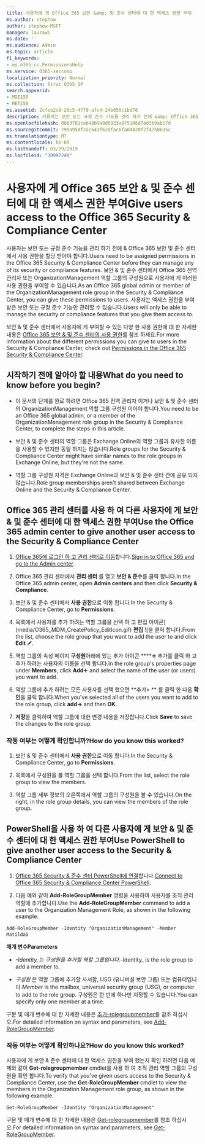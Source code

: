 ```yaml
---
title: 사용자에 게 Office 365 보안 &amp; 및 준수 센터에 대 한 액세스 권한 부여
ms.author: stephow
author: stephow-MSFT
manager: laurawi
ms.date: ''
ms.audience: Admin
ms.topic: article
f1_keywords:
- ms.o365.cc.PermissionsHelp
ms.service: O365-seccomp
localization_priority: Normal
ms.collection: Strat_O365_IP
search.appverid:
- MOE150
- MET150
ms.assetid: 2cfce2c8-20c5-47f9-afc4-24b059c1bd76
description: 사용자는 보안 또는 규정 준수 기능을 관리 하기 전에 &amp; Office 365 보안 및 준수 센터에서 사용 권한을 할당 받아야 합니다.
ms.openlocfilehash: 08b3781ceb48b9a8d5933a075106d7bd3b9ab17d
ms.sourcegitcommit: 799a958fcac643f62dfac6fa04020f2f4758635c
ms.translationtype: MT
ms.contentlocale: ko-KR
ms.lasthandoff: 03/29/2019
ms.locfileid: "30997240"
---
```

# <a name="give-users-access-to-the-office-365-security-amp-compliance-center"></a><span data-ttu-id="e5c64-103">사용자에 게 Office 365 보안 &amp; 및 준수 센터에 대 한 액세스 권한 부여</span><span class="sxs-lookup"><span data-stu-id="e5c64-103">Give users access to the Office 365 Security &amp; Compliance Center</span></span>

<span data-ttu-id="e5c64-104">사용자는 보안 또는 규정 준수 기능을 관리 하기 전에 &amp; Office 365 보안 및 준수 센터에서 사용 권한을 할당 받아야 합니다.</span><span class="sxs-lookup"><span data-stu-id="e5c64-104">Users need to be assigned permissions in the Office 365 Security &amp; Compliance Center before they can manage any of its security or compliance features.</span></span> <span data-ttu-id="e5c64-105">보안 &amp; 및 준수 센터에서 Office 365 전역 관리자 또는 OrganizationManagement 역할 그룹의 구성원으로 사용자에 게 이러한 사용 권한을 부여할 수 있습니다.</span><span class="sxs-lookup"><span data-stu-id="e5c64-105">As an Office 365 global admin or member of the OrganizationManagement role group in the Security &amp; Compliance Center, you can give these permissions to users.</span></span> <span data-ttu-id="e5c64-106">사용자는 액세스 권한을 부여 받은 보안 또는 규정 준수 기능만 관리할 수 있습니다.</span><span class="sxs-lookup"><span data-stu-id="e5c64-106">Users will only be able to manage the security or compliance features that you give them access to.</span></span> 
  
<span data-ttu-id="e5c64-107">보안 &amp; 및 준수 센터에서 사용자에 게 부여할 수 있는 다양 한 사용 권한에 대 한 자세한 내용은 [Office 365 보안 &amp; 및 준수 센터의 사용 권한](permissions-in-the-security-and-compliance-center.md)를 참조 하세요.</span><span class="sxs-lookup"><span data-stu-id="e5c64-107">For more information about the different permissions you can give to users in the Security &amp; Compliance Center, check out [Permissions in the Office 365 Security &amp; Compliance Center](permissions-in-the-security-and-compliance-center.md).</span></span>
  
## <a name="what-do-you-need-to-know-before-you-begin"></a><span data-ttu-id="e5c64-108">시작하기 전에 알아야 할 내용</span><span class="sxs-lookup"><span data-stu-id="e5c64-108">What do you need to know before you begin?</span></span>

- <span data-ttu-id="e5c64-109">이 문서의 단계를 완료 하려면 Office 365 전역 관리자 이거나 보안 &amp; 및 준수 센터의 OrganizationManagement 역할 그룹 구성원 이어야 합니다.</span><span class="sxs-lookup"><span data-stu-id="e5c64-109">You need to be an Office 365 global admin, or a member of the OrganizationManagement role group in the Security &amp; Compliance Center, to complete the steps in this article.</span></span>
    
- <span data-ttu-id="e5c64-110">보안 &amp; 및 준수 센터의 역할 그룹은 Exchange Online의 역할 그룹과 유사한 이름을 사용할 수 있지만 동일 하지는 않습니다.</span><span class="sxs-lookup"><span data-stu-id="e5c64-110">Role groups for the Security &amp; Compliance Center might have similar names to the role groups in Exchange Online, but they're not the same.</span></span> 
    
- <span data-ttu-id="e5c64-111">역할 그룹 구성원 자격은 Exchange Online과 보안 &amp; 및 준수 센터 간에 공유 되지 않습니다.</span><span class="sxs-lookup"><span data-stu-id="e5c64-111">Role group memberships aren't shared between Exchange Online and the Security &amp; Compliance Center.</span></span>
    
## <a name="use-the-office-365-admin-center-to-give-another-user-access-to-the-security-amp-compliance-center"></a><span data-ttu-id="e5c64-112">Office 365 관리 센터를 사용 하 여 다른 사용자에 게 보안 &amp; 및 준수 센터에 대 한 액세스 권한 부여</span><span class="sxs-lookup"><span data-stu-id="e5c64-112">Use the Office 365 admin center to give another user access to the Security &amp; Compliance Center</span></span>

1. <span data-ttu-id="e5c64-113">[Office 365에 로그인 하 고 관리 센터로 이동](https://go.microsoft.com/fwlink/p/?LinkId=525275)합니다.</span><span class="sxs-lookup"><span data-stu-id="e5c64-113">[Sign in to Office 365 and go to the Admin center](https://go.microsoft.com/fwlink/p/?LinkId=525275).</span></span>
    
2. <span data-ttu-id="e5c64-114">Office 365 관리 센터에서 **관리 센터** 를 열고 **보안 &amp; 준수**를 클릭 합니다.</span><span class="sxs-lookup"><span data-stu-id="e5c64-114">In the Office 365 admin center, open **Admin centers** and then click **Security &amp; Compliance**.</span></span> 
    
3. <span data-ttu-id="e5c64-115">보안 &amp; 및 준수 센터에서 **사용 권한**으로 이동 합니다.</span><span class="sxs-lookup"><span data-stu-id="e5c64-115">In the Security &amp; Compliance Center, go to **Permissions**.</span></span>
    
4. <span data-ttu-id="e5c64-116">목록에서 사용자를 추가 하려는 역할 그룹을 선택 하 고 편집 아이콘](media/O365_MDM_CreatePolicy_EditIcon.gif) **편집** ![을 클릭 합니다.</span><span class="sxs-lookup"><span data-stu-id="e5c64-116">From the list, choose the role group that you want to add the user to and click **Edit** ![Edit icon](media/O365_MDM_CreatePolicy_EditIcon.gif).</span></span>
    
5. <span data-ttu-id="e5c64-117">역할 그룹의 속성 페이지 **구성원**아래에 있는 추가 아이콘 \*\*\*\*![](media/ITPro-EAC-AddIcon.gif) 추가를 클릭 하 고 추가 하려는 사용자의 이름을 선택 합니다.</span><span class="sxs-lookup"><span data-stu-id="e5c64-117">In the role group's properties page under **Members**, click **Add**![Add Icon](media/ITPro-EAC-AddIcon.gif) and select the name of the user (or users) you want to add.</span></span> 
    
6. <span data-ttu-id="e5c64-118">역할 그룹에 추가 하려는 모든 사용자를 선택 했으면 \*\*추가\> \*\* 를 클릭 한 다음 **확인**을 클릭 합니다.</span><span class="sxs-lookup"><span data-stu-id="e5c64-118">When you've selected all of the users you want to add to the role group, click **add-\>** and then **OK**.</span></span>
    
7. <span data-ttu-id="e5c64-119">**저장**을 클릭하여 역할 그룹에 대한 변경 내용을 저장합니다.</span><span class="sxs-lookup"><span data-stu-id="e5c64-119">Click **Save** to save the changes to the role group.</span></span> 
    
### <a name="how-do-you-know-this-worked"></a><span data-ttu-id="e5c64-120">작동 여부는 어떻게 확인합니까?</span><span class="sxs-lookup"><span data-stu-id="e5c64-120">How do you know this worked?</span></span>

1. <span data-ttu-id="e5c64-121">보안 &amp; 및 준수 센터에서 **사용 권한**으로 이동 합니다.</span><span class="sxs-lookup"><span data-stu-id="e5c64-121">In the Security &amp; Compliance Center, go to **Permissions**.</span></span>
    
2. <span data-ttu-id="e5c64-122">목록에서 구성원을 볼 역할 그룹을 선택 합니다.</span><span class="sxs-lookup"><span data-stu-id="e5c64-122">From the list, select the role group to view the members.</span></span>
    
3. <span data-ttu-id="e5c64-123">역할 그룹 세부 정보의 오른쪽에서 역할 그룹의 구성원을 볼 수 있습니다.</span><span class="sxs-lookup"><span data-stu-id="e5c64-123">On the right, in the role group details, you can view the members of the role group.</span></span>
    
## <a name="use-powershell-to-give-another-user-access-to-the-security-amp-compliance-center"></a><span data-ttu-id="e5c64-124">PowerShell을 사용 하 여 다른 사용자에 게 보안 &amp; 및 준수 센터에 대 한 액세스 권한 부여</span><span class="sxs-lookup"><span data-stu-id="e5c64-124">Use PowerShell to give another user access to the Security &amp; Compliance Center</span></span>

1. <span data-ttu-id="e5c64-125">[Office 365 Security & 준수 센터 PowerShell에 연결](https://docs.microsoft.com/en-us/powershell/exchange/office-365-scc/connect-to-scc-powershell/connect-to-scc-powershell?view=exchange-ps)합니다.</span><span class="sxs-lookup"><span data-stu-id="e5c64-125">[Connect to Office 365 Security & Compliance Center PowerShell](https://docs.microsoft.com/en-us/powershell/exchange/office-365-scc/connect-to-scc-powershell/connect-to-scc-powershell?view=exchange-ps).</span></span>
    
2. <span data-ttu-id="e5c64-126">다음 예와 같이 **Add-RoleGroupMember** 명령을 사용하여 사용자를 조직 관리 역할에 추가합니다.</span><span class="sxs-lookup"><span data-stu-id="e5c64-126">Use the **Add-RoleGroupMember** command to add a user to the Organization Management Role, as shown in the following example.</span></span> 
    
  ```
  Add-RoleGroupMember -Identity "OrganizationManagement" -Member MatildaS
  
  ```

 <span data-ttu-id="e5c64-127">**매개 변수**</span><span class="sxs-lookup"><span data-stu-id="e5c64-127">**Parameters**</span></span>
  
- <span data-ttu-id="e5c64-128">_-Identity_는 구성원을 추가할 역할 그룹입니다.</span><span class="sxs-lookup"><span data-stu-id="e5c64-128">_-Identity_ is the role group to add a member to.</span></span> 
    
- <span data-ttu-id="e5c64-129">_구성원_ 은 역할 그룹에 추가할 사서함, USG (유니버설 보안 그룹) 또는 컴퓨터입니다.</span><span class="sxs-lookup"><span data-stu-id="e5c64-129">_Member_ is the mailbox, universal security group (USG), or computer to add to the role group.</span></span> <span data-ttu-id="e5c64-130">구성원은 한 번에 하나만 지정할 수 있습니다.</span><span class="sxs-lookup"><span data-stu-id="e5c64-130">You can specify only one member at a time.</span></span> 
    
<span data-ttu-id="e5c64-131">구문 및 매개 변수에 대 한 자세한 내용은 [추가-rolegroupmember](https://go.microsoft.com/fwlink/p/?LinkId=510859)를 참조 하십시오.</span><span class="sxs-lookup"><span data-stu-id="e5c64-131">For detailed information on syntax and parameters, see [Add-RoleGroupMember](https://go.microsoft.com/fwlink/p/?LinkId=510859).</span></span>
  
### <a name="how-do-you-know-this-worked"></a><span data-ttu-id="e5c64-132">작동 여부는 어떻게 확인하나요?</span><span class="sxs-lookup"><span data-stu-id="e5c64-132">How do you know this worked?</span></span>

<span data-ttu-id="e5c64-133">사용자에 게 보안 &amp; 준수 센터에 대 한 액세스 권한을 부여 했는지 확인 하려면 다음 예제와 같이 **Get-rolegroupmember** cmdlet을 사용 하 여 조직 관리 역할 그룹의 구성원을 확인 합니다.</span><span class="sxs-lookup"><span data-stu-id="e5c64-133">To verify that you've given users access to the Security &amp; Compliance Center, use the **Get-RoleGroupMember** cmdlet to view the members in the Organization Management role group, as shown in the following example.</span></span> 
  
```
Get-RoleGroupMember -Identity "OrganizationManagement"

```

<span data-ttu-id="e5c64-134">구문 및 매개 변수에 대 한 자세한 내용은 [Get-rolegroupmember](https://go.microsoft.com/fwlink/p/?LinkId=510860)를 참조 하십시오.</span><span class="sxs-lookup"><span data-stu-id="e5c64-134">For detailed information on syntax and parameters, see [Get-RoleGroupMember](https://go.microsoft.com/fwlink/p/?LinkId=510860).</span></span>
  

